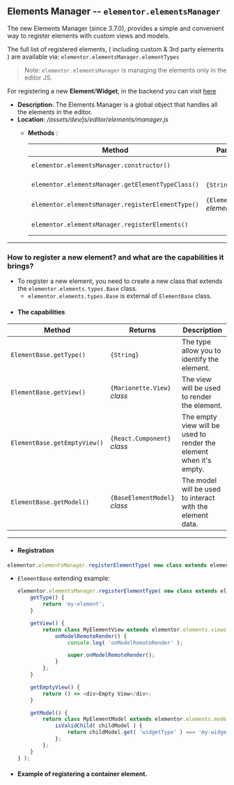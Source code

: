 ## Elements Manager --  `elementor.elementsManager`
The new Elements Manager (since 3.7.0), provides a simple and convenient way to register elements with custom views and models.

The full list of registered elements, ( including custom & 3rd party elements ) are available via: `elementor.elementsManager.elementTypes`
> Note: `elementor.elementsManager` is managing the elements only in the editor JS.

For registering a new __Element__/__Widget__, in the backend you can visit [here](https://developers.elementor.com/docs/widgets/)
* **Description**: The Elements Manager is a global object that handles all the elements in the editor.
* **Location**: */assets/dev/js/editor/elements/manager.js*
  * **Methods** : 

     | Method                                            | Params                                                          | Returns                            | Description                                                                         |
     |---------------------------------------------------|-----------------------------------------------------------------|------------------------------------|-------------------------------------------------------------------------------------|
     | `elementor.elementsManager.constructor()`         |                                                                 |                                    | Run `registerElements()`
     | `elementor.elementsManager.getElementTypeClass()` | `{String}` *type*                                               | `{ElementBase}` or `undefined`     | Return instance of element type.
     | `elementor.elementsManager.registerElementType()` | `{ElementBase}` *element*                                       |                                    | Register instance of element type.
     | `elementor.elementsManager.registerElements()`    |                                                                 |                                    | Register core elements.
---

### How to register a new element? and what are the capabilities it brings?
* To register a new element, you need to create a new class that extends the `elementor.elements.types.Base` class.
   - `elementor.elements.types.Base` is external of `ElementBase` class.
 - #### The capabilities

| Method                           | Returns                              | Description                   
|----------------------------------|--------------------------------------|-------------------------------------|
| `ElementBase.getType()`          | `{String}`                           | The type allow you to identify the element.                                      
| `ElementBase.getView()`          | `{Marionette.View}` *class*          | The view will be used to render the element.
| `ElementBase.getEmptyView()`     | `{React.Component}` *class*          | The empty view will be used to render the element when it's empty.
| `ElementBase.getModel()`         | `{BaseElementModel}` *class*         | The model will be used to interact with the element data.
---

- #### Registration
```javascript
elementor.elementsManager.registerElementType( new class extends elementor.elements.types.Base {} );
```
- `ElementBase` extending example:
	```javascript
	elementor.elementsManager.registerElementType( new class extends elementor.elements.types.Widget {
		getType() {
			return 'my-element';
		}
	
		getView() {
			return class MyElementView extends elementor.elements.views.BaseWidget {
				onModelRemoteRender() {
					console.log( 'onModelRemoteRender' );
 
					super.onModelRemoteRender();
				}
 	        };
		}
	
		getEmptyView() {
			return () => <div>Empty View</div>;
		}
	
		getModel() {
			return class MyElementModel extends elementor.elements.models.Element {
				isValidChild( childModel ) {
					return childModel.get( 'widgetType' ) === 'my-widget'; // Allow only widget of type 'my-widget' to be added to this element.
				};
			};
		}
	} );
	```
- #### Example of registering a container element.
	
